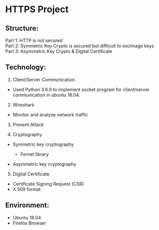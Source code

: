 # HTTPS Project

## Structure:
Part 1: HTTP is not secured<br>
Part 2: Symmetric Key Crypto is secured but difficult to exchnage keys<br>
Part 3: Asymmetric Key Crypto & Digital Certificate<br>

## Technology:
1. Client/Server Communication
- Used Python 3.6.9 to implement socket program for client/server communication in ubuntu 18.04.

2. Wireshark
- Monitor and analyze network traffic
    
3. Prevent Attack

4. Cryptography
- Symmetric key cryptography
    - Fernet library
    
- Asymmetric key cryptography
       
5. Digital Certificate
- Certificate Signing Request (CSR) 
- X.509 format
    
## Environment: 
- Ubuntu 18.04
- Firefox Browser
